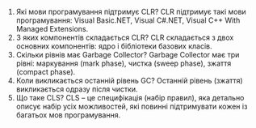 1.	Які мови програмування підтримує CLR?
CLR підтримує такі мови програмування: Visual Basic.NET, Visual C#.NET, Visual C++ With Managed Extensions. 
2.	З яких компонентів складається CLR? 
CLR складається з двох основних компонентів: ядро і бібліотеки базових класів.
3.	Скільки рівнів має Garbage Collector? 
Garbage Collector має три рівні: маркування (mark phase), чистка (sweep phase), зжаття (compact phase). 
4.	Коли викликається останній рівень GC? 
Останній рівень (зжаття) викликається одразу після чистки. 
5.	Що таке CLS? 
CLS – це специфікація (набір правил), яка детально описує набір усіх можливостей, які повинні підтримувати кожен із багатьох мов програмування.